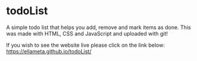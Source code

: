 # todoList
A simple todo list that helps you add, remove and mark items as done. This was made with HTML, CSS and JavaScript and uploaded with git!

If you wish to see the website live please click on the link below:
https://ellameta.github.io/todoList/

